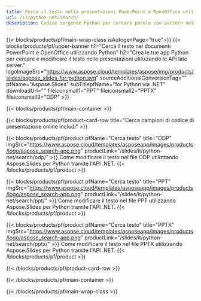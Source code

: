 ```yaml
---
title: Cerca il testo nelle presentazioni PowerPoint e OpenOffice utilizzando Python
url: /it/python-net/search/
description: Codice sorgente Python per cercare parole con pattern nelle presentazioni PowerPoint e OpenOffice™
---
```


{{< blocks/products/pf/main-wrap-class isAutogenPage="true">}}
{{< blocks/products/pf/upper-banner h1="Cerca il testo nei documenti PowerPoint e OpenOffice utilizzando Python" h2="Crea le tue app Python per cercare e modificare il testo nelle presentazioni utilizzando le API lato server." logoImageSrc="https://www.aspose.cloud/templates/aspose/img/products/slides/aspose_slides-for-python.svg" sourceAdditionalConversionTag="" pfName="Aspose.Slides" subTitlepfName="for Python via .NET" downloadUrl="" fileiconsmall1="PPT" fileiconsmall2="PPTX" fileiconsmall3="ODP" >}}

{{< blocks/products/pf/main-container >}}

{{< blocks/products/pf/product-card-row title="Cerca campioni di codice di presentazione online Includi" >}}

{{< blocks/products/pf/product pfName="Cerca testo" title="ODP" imgSrc="https://www.aspose.cloud/templates/asposeapp/images/products/logo/aspose_search-app.png" productLink="/slides/it/python-net/search/odp/" >}}
Come modificare il testo nel file ODP utilizzando Aspose.Slides per Python tramite l'API .NET.
{{< /blocks/products/pf/product >}}

{{< blocks/products/pf/product pfName="Cerca testo" title="PPT" imgSrc="https://www.aspose.cloud/templates/asposeapp/images/products/logo/aspose_search-app.png" productLink="/slides/it/python-net/search/ppt/" >}}
Come modificare il testo nel file PPT utilizzando Aspose.Slides per Python tramite l'API .NET.
{{< /blocks/products/pf/product >}}

{{< blocks/products/pf/product pfName="Cerca testo" title="PPTX" imgSrc="https://www.aspose.cloud/templates/asposeapp/images/products/logo/aspose_search-app.png" productLink="/slides/it/python-net/search/pptx/" >}}
Come modificare il testo nel file PPTX utilizzando Aspose.Slides per Python tramite l'API .NET.
{{< /blocks/products/pf/product >}}



{{< /blocks/products/pf/product-card-row >}}

{{< /blocks/products/pf/main-container >}}
    
{{< /blocks/products/pf/main-wrap-class >}}